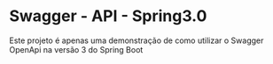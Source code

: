 # Swagger - API - Spring3.0

Este projeto é apenas uma demonstração de como utilizar o Swagger OpenApi na versão 3 do Spring Boot

